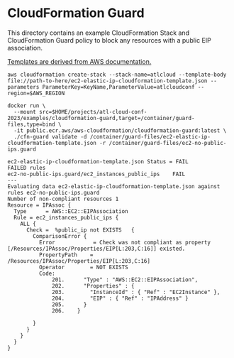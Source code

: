 # CloudFormation Guard

This directory contains an example CloudFormation Stack and CloudFormation Guard policy to block any resources with a public EIP association.

[Templates are derived from AWS documentation.](https://docs.aws.amazon.com/AWSCloudFormation/latest/UserGuide/sample-templates-services-us-west-2.html#w2ab1c35c58c13c17)

```
aws cloudformation create-stack --stack-name=atlcloud --template-body file://path-to-here/ec2-elastic-ip-cloudformation-template.json --parameters ParameterKey=KeyName,ParameterValue=atlcloudconf --region=$AWS_REGION

docker run \
  --mount src=$HOME/projects/atl-cloud-conf-2023/examples/cloudformation-guard,target=/container/guard-files,type=bind \
  -it public.ecr.aws/aws-cloudformation/cloudformation-guard:latest \
  ./cfn-guard validate -d /container/guard-files/ec2-elastic-ip-cloudformation-template.json -r /container/guard-files/ec2-no-public-ips.guard
```

```
ec2-elastic-ip-cloudformation-template.json Status = FAIL
FAILED rules
ec2-no-public-ips.guard/ec2_instances_public_ips    FAIL
---
Evaluating data ec2-elastic-ip-cloudformation-template.json against rules ec2-no-public-ips.guard
Number of non-compliant resources 1
Resource = IPAssoc {
  Type      = AWS::EC2::EIPAssociation
  Rule = ec2_instances_public_ips {
    ALL {
      Check =  %public_ip not EXISTS   {
        ComparisonError {
          Error            = Check was not compliant as property [/Resources/IPAssoc/Properties/EIP[L:203,C:16]] existed.
          PropertyPath    = /Resources/IPAssoc/Properties/EIP[L:203,C:16]
          Operator        = NOT EXISTS
          Code:
              201.      "Type" : "AWS::EC2::EIPAssociation",
              202.      "Properties" : {
              203.        "InstanceId" : { "Ref" : "EC2Instance" },
              204.        "EIP" : { "Ref" : "IPAddress" }
              205.      }
              206.    }

        }
      }
    }
  }
}
```
